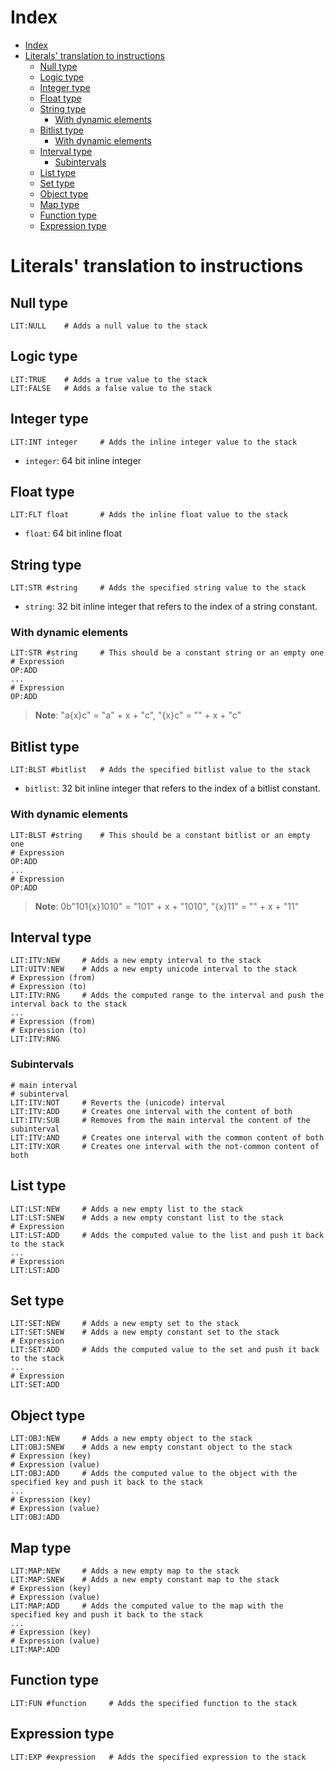 
# Index

- [Index](#index)
- [Literals' translation to instructions](#literals-translation-to-instructions)
  - [Null type](#null-type)
  - [Logic type](#logic-type)
  - [Integer type](#integer-type)
  - [Float type](#float-type)
  - [String type](#string-type)
    - [With dynamic elements](#with-dynamic-elements)
  - [Bitlist type](#bitlist-type)
    - [With dynamic elements](#with-dynamic-elements-1)
  - [Interval type](#interval-type)
    - [Subintervals](#subintervals)
  - [List type](#list-type)
  - [Set type](#set-type)
  - [Object type](#object-type)
  - [Map type](#map-type)
  - [Function type](#function-type)
  - [Expression type](#expression-type)

# Literals' translation to instructions

## Null type

```lasm
LIT:NULL    # Adds a null value to the stack
```

## Logic type

```lasm
LIT:TRUE    # Adds a true value to the stack
LIT:FALSE   # Adds a false value to the stack
```

## Integer type

```lasm
LIT:INT integer     # Adds the inline integer value to the stack
```

- `integer`: 64 bit inline integer

## Float type

```lasm
LIT:FLT float       # Adds the inline float value to the stack
```

- `float`: 64 bit inline float

## String type

```lasm
LIT:STR #string     # Adds the specified string value to the stack
```

- `string`: 32 bit inline integer that refers to the index of a string constant.

### With dynamic elements

```lasm
LIT:STR #string     # This should be a constant string or an empty one
# Expression
OP:ADD
...
# Expression
OP:ADD
```

> **Note**: "a{x}c" = "a" + x + "c", "{x}c" = "" + x + "c"

## Bitlist type

```lasm
LIT:BLST #bitlist   # Adds the specified bitlist value to the stack
```

- `bitlist`: 32 bit inline integer that refers to the index of a bitlist constant.

### With dynamic elements

```lasm
LIT:BLST #string    # This should be a constant bitlist or an empty one
# Expression
OP:ADD
...
# Expression
OP:ADD
```

> **Note**: 0b"101{x}1010" = "101" + x + "1010", "{x}11" = "" + x + "11"

## Interval type

```lasm
LIT:ITV:NEW     # Adds a new empty interval to the stack
LIT:UITV:NEW    # Adds a new empty unicode interval to the stack
# Expression (from)
# Expression (to)
LIT:ITV:RNG     # Adds the computed range to the interval and push the interval back to the stack
...
# Expression (from)
# Expression (to)
LIT:ITV:RNG
```

### Subintervals

```lasm
# main interval
# subinterval
LIT:ITV:NOT     # Reverts the (unicode) interval
LIT:ITV:ADD     # Creates one interval with the content of both
LIT:ITV:SUB     # Removes from the main interval the content of the subinterval
LIT:ITV:AND     # Creates one interval with the common content of both
LIT:ITV:XOR     # Creates one interval with the not-common content of both
```

## List type

```lasm
LIT:LST:NEW     # Adds a new empty list to the stack
LIT:LST:SNEW    # Adds a new empty constant list to the stack
# Expression
LIT:LST:ADD     # Adds the computed value to the list and push it back to the stack
...
# Expression
LIT:LST:ADD
```

## Set type

```lasm
LIT:SET:NEW     # Adds a new empty set to the stack
LIT:SET:SNEW    # Adds a new empty constant set to the stack
# Expression
LIT:SET:ADD     # Adds the computed value to the set and push it back to the stack
...
# Expression
LIT:SET:ADD
```

## Object type

```lasm
LIT:OBJ:NEW     # Adds a new empty object to the stack
LIT:OBJ:SNEW    # Adds a new empty constant object to the stack
# Expression (key)
# Expression (value)
LIT:OBJ:ADD     # Adds the computed value to the object with the specified key and push it back to the stack
...
# Expression (key)
# Expression (value)
LIT:OBJ:ADD
```

## Map type

```lasm
LIT:MAP:NEW     # Adds a new empty map to the stack
LIT:MAP:SNEW    # Adds a new empty constant map to the stack
# Expression (key)
# Expression (value)
LIT:MAP:ADD     # Adds the computed value to the map with the specified key and push it back to the stack
...
# Expression (key)
# Expression (value)
LIT:MAP:ADD
```

## Function type

```lasm
LIT:FUN #function     # Adds the specified function to the stack
```

## Expression type

```lasm
LIT:EXP #expression   # Adds the specified expression to the stack
```